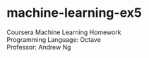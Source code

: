 # machine-learning-ex5
Coursera Machine Learning Homework <br/>
Programming Language: Octave  <br/>
Professor: Andrew Ng  <br/>
